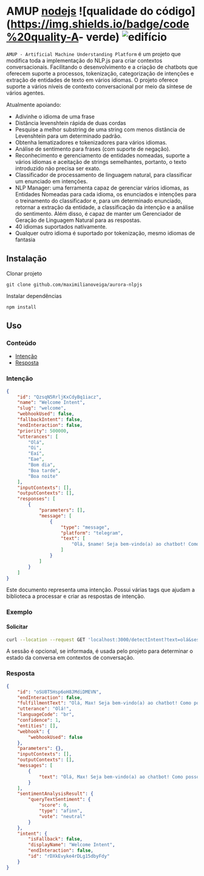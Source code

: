 # AMUP [nodejs](https://img.shields.io/badge/nodejs-v16.8.0-blue) ![qualidade do código](<https://img.shields.io/badge/code%20quality-A>- verde) ![edifício](https://img.shields.io/badge/building-passing-blue)

`AMUP - Artificial Machine Understanding Platform` é um projeto que modifica toda a implementação do NLP.js para criar contextos conversacionais. Facilitando o desenvolvimento e a criação de chatbots que oferecem suporte a processos, tokenização, categorização de intenções e extração de entidades de texto em vários idiomas. O projeto oferece suporte a vários níveis de contexto conversacional por meio da síntese de vários agentes.

Atualmente apoiando:

-   Adivinhe o idioma de uma frase
-   Distância levenshtein rápida de duas cordas
-   Pesquise a melhor substring de uma string com menos distância de Levenshtein para um determinado padrão.
-   Obtenha lematizadores e tokenizadores para vários idiomas.
-   Análise de sentimento para frases (com suporte de negação).
-   Reconhecimento e gerenciamento de entidades nomeadas, suporte a vários idiomas e aceitação de strings semelhantes, portanto, o texto introduzido não precisa ser exato.
-   Classificador de processamento de linguagem natural, para classificar um enunciado em intenções.
-   NLP Manager: uma ferramenta capaz de gerenciar vários idiomas, as Entidades Nomeadas para cada idioma, os enunciados e intenções para o treinamento do classificador e, para um determinado enunciado, retornar a extração da entidade, a classificação da intenção e a análise do sentimento. Além disso, é capaz de manter um Gerenciador de Geração de Linguagem Natural para as respostas.
-   40 idiomas suportados nativamente.
-   Qualquer outro idioma é suportado por tokenização, mesmo idiomas de fantasia

## Instalação

Clonar projeto

```console
git clone github.com/maximilianoveiga/aurora-nlpjs
```

Instalar dependências

```console
npm install
```

## Uso

### Conteúdo

-   [Intenção](#intenção)
-   [Resposta](#resposta)

### Intenção

```json
{
    "id": "QzsqN5RrljKxCdyBq1iacz",
    "name": "Welcome Intent",
    "slug": "welcome",
    "webhookUsed": false,
    "fallbackIntent": false,
    "endInteraction": false,
    "priority": 500000,
    "utterances": [
        "Olá",
        "Oi",
        "Eaí",
        "Eae",
        "Bom dia",
        "Boa tarde",
        "Boa noite"
    ],
    "inputContexts": [],
    "outputContexts": [],
    "responses": [
        {
            "parameters": [],
            "message": [
                {
                    "type": "message",
                    "platform": "telegram",
                    "text": [
                        "Olá, $name! Seja bem-vindo(a) ao chatbot! Como posso te ajudar hoje?"
                    ]
                }
            ]
        }
    ]
}
```

Este documento representa uma intenção. Possui várias tags que ajudam a biblioteca a processar e criar as respostas de intenção.

### Exemplo

#### Solicitar

```bash
curl --location --request GET 'localhost:3000/detectIntent?text=olá&sessionId=xbwpe1ns8XyDbQBZ35Jp3r'
```

A sessão é opcional, se informada, é usada pelo projeto para determinar o estado da conversa em contextos de conversação.

### Resposta

```json
{
    "id": "oSU8T5Hsp6oH8JMdiDMEVN",
    "endInteraction": false,
    "fulfillmentText": "Olá, Max! Seja bem-vindo(a) ao chatbot! Como posso te ajudar hoje?",
    "utterance": "Olá!",
    "languageCode": "br",
    "confidence": 1,
    "entities": [],
    "webhook": {
        "webhookUsed": false
    },
    "parameters": {},
    "inputContexts": [],
    "outputContexts": [],
    "messages": [
        {
            "text": "Olá, Max! Seja bem-vindo(a) ao chatbot! Como posso te ajudar hoje?"
        }
    ],
    "sentimentAnalysisResult": {
        "queryTextSentiment": {
            "score": 0,
            "type": "afinn",
            "vote": "neutral"
        }
    },
    "intent": {
        "isFallback": false,
        "displayName": "Welcome Intent",
        "endInteraction": false,
        "id": "rDXkEvyke4rDLg15dbyFdy"
    }
}
```
